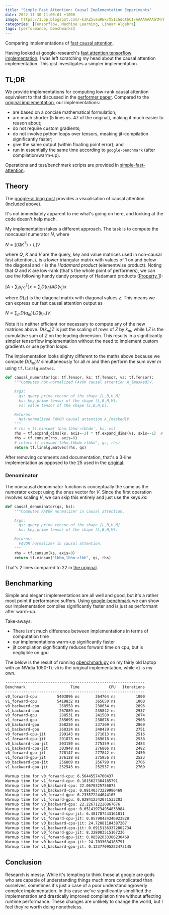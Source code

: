 ```yaml
---
title: "Simple Fast Attention: Causal Implementation Experiments"
date: 2022-11-30 11:00:01 +1000
image: https://1.bp.blogspot.com/-kJKZ5veuREk/X5IcGdqtbCI/AAAAAAAAGtM/PWmo0lHnhSUQ5nabOwhKIN9rh6pYxFItQCLcBGAsYHQ/s1238/image4.gif
categories: [Tensorflow, Machine Learning, Linear Algebra]
tags: [performance, benchmarks]
---
```


Comparing implementations of [fast causal attention](https://ai.googleblog.com/2020/10/rethinking-attention-with-performers.html).

Having looked at google-research's [fast attention tensorflow implementation](https://github.com/google-research/google-research/blob/master/performer/fast_attention/tensorflow/fast_attention.py), I was left scratching my head about the causal attention implementation. This gist investigates a simpler implementation.

## TL;DR

We provide implementations for computing low-rank causal attention equivalent to that discussed in the [performer paper](https://arxiv.org/abs/2009.14794). Compared to the [original implementation](https://github.com/google-research/google-research/blob/master/performer/fast_attention/tensorflow/fast_attention.py), our implementations:

- are based on a concise mathematical formulation;
- are much shorter (5 lines vs. 47 of the original), making it much easier to reason about;
- do not require custom gradients;
- do not involve python loops over tensors, meaking jit-compilation significantly faster;
- give the same output (within floating point error); and
- run in essentially the same time according to `google-benchmark` (after compilation/warm-up).

Operations and test/benchmark scripts are provided in [simple-fast-attention](https://github.com/jackd/simple-fast-attention).

## Theory

The [google-ai blog post](https://ai.googleblog.com/2020/10/rethinking-attention-with-performers.html) provides a visualisation of causal attention (included above).

It's not immediately apparent to me what's going on here, and looking at the code doesn't help much.

My implementation takes a different approach. The task is to compute the noncausal numerator $N$, where

$N = \left[(Q K^T) \circ L\right] V$

where $Q$, $K$ and $V$ are the query, key and value matrices used in non-causal fast attention, $L$ is a lower triangular matrix with values of $1$ on and below the diagonal and $\circ$ is the _Hadamard product_ (elementwise product). Noting that $Q$ and $K$ are low-rank (that's the whole point of performers), we can use the following handy dandy property of Hadamard products ([Property 1](http://pi.math.cornell.edu/~ajt/presentations/HadamardProduct.pdf)):

$\left[A \circ \sum_j u_j v_j^T\right]x = \sum_j D(u_j) A D(v_j) x$

where $D(z)$ is the diagonal matrix with diagonal values $z$. This means we can express our fast causal attention output as

$N = \sum_m D(q_m) L D(k_m) V.$

Note it is neither efficient nor necessary to compute any of the new matrices above. $D(k_m) Z$ is just the scaling of rows of $Z$ by $k_m$, while $L Z$ is the cumulative sum of $Z$ on the leading dimension. This results in a significantly simpler tensorflow implementation without the need to implement custom gradients or use python loops.

The implementation looks slighty different to the maths above because we compute $D(k_m) V$ simultaneously for all $m$ and then perform the sum over $m$ using `tf.linalg.matvec`.

```python
def causal_numerator(qs: tf.Tensor, ks: tf.Tensor, vs: tf.Tensor):
    """Computes not-normalized FAVOR causal attention A_{masked}V.

    Args:
      qs: query_prime tensor of the shape [L,B,H,M].
      ks: key_prime tensor of the shape [L,B,H,M].
      vs: value tensor of the shape [L,B,H,D].

    Returns:
      Not-normalized FAVOR causal attention A_{masked}V.
    """
    # rhs = tf.einsum('lbhm,lbhd->lbhdm', ks, vs)
    rhs = tf.expand_dims(ks, axis=-2) * tf.expand_dims(vs, axis=-1)  # [L,B,H,D,M]
    rhs = tf.cumsum(rhs, axis=0)
    # return tf.einsum('lbhm,lbhdm->lbhd', qs, rhs)
    return tf.linalg.matvec(rhs, qs)
```

After removing comments and documentation, that's a 3-line implementation as opposed to the 25 used in the [original](https://github.com/google-research/google-research/blob/master/performer/fast_attention/tensorflow/fast_attention.py#L226-L273).

### Denominator

The noncausal denominator function is conceptually the same as the numerator except using the ones vector for $V$. Since the first operation involves scaling $V$, we can skip this entirely and just use the keys $ks$:

```python
def causal_denominator(qs, ks):
    """Computes FAVOR normalizer in causal attention.

    Args:
      qs: query_prime tensor of the shape [L,B,H,M].
      ks: key_prime tensor of the shape [L,B,H,M].

    Returns:
      FAVOR normalizer in causal attention.
    """
    rhs = tf.cumsum(ks, axis=0)
    return tf.einsum("lbhm,lbhm->lbh", qs, rhs)
```

That's 2 lines compared to 22 in [the original](https://github.com/google-research/google-research/blob/master/performer/fast_attention/tensorflow/fast_attention.py#L276-L319).

## Benchmarking

Simple and elegant implementations are all well and good, but it's a rather moot point if performance suffers. Using [google-benchmark](https://pypi.org/project/google-benchmark/) we can show our implementation compiles significantly faster and is just as performant after warm-up.

Take-aways:

- There isn't much difference between implementations in terms of computation time
- our implementations warm-up significantly faster
- jit compilation significantly reduces forward time on cpu, but is negligible on gpu

The below is the result of running [gbenchmark.py](https://github.com/jackd/simple-fast-attention/blob/main/gbenchmark.py) on my fairly old laptop with an NVidia 1050-Ti. `v0` is the original implementation, while `v1` is my own.

```txt
--------------------------------------------------------------
Benchmark                    Time             CPU   Iterations
--------------------------------------------------------------
v0_forward-cpu         5403096 ns       364764 ns         1000
v1_forward-cpu         5419832 ns       365650 ns         1000
v0_backward-cpu         268558 ns       238634 ns         2896
v1_backward-cpu         267089 ns       235842 ns         2937
v0_forward-gpu          288531 ns       241580 ns         2874
v1_forward-gpu          285695 ns       238078 ns         2908
v0_backward-gpu         268220 ns       237309 ns         2869
v1_backward-gpu         268324 ns       240429 ns         2751
v0_forward-cpu-jit      299143 ns       271613 ns         2516
v1_forward-cpu-jit      291873 ns       269618 ns         2538
v0_backward-cpu-jit     303150 ns       275359 ns         2483
v1_backward-cpu-jit     303948 ns       276806 ns         2482
v0_forward-gpu-jit      278147 ns       277842 ns         2450
v1_forward-gpu-jit      276128 ns       275956 ns         2523
v0_backward-gpu-jit     256809 ns       256798 ns         2706
v1_backward-gpu-jit     252543 ns       252537 ns         2769

Warmup time for v0_forward-cpu: 6.56445574760437
Warmup time for v1_forward-cpu: 0.1015627384185791
Warmup time for v0_backward-cpu: 22.0670325756073
Warmup time for v1_backward-cpu: 0.08140373229980469
Warmup time for v0_forward-gpu: 6.233572244644165
Warmup time for v1_forward-gpu: 0.028412342071533203
Warmup time for v0_backward-gpu: 22.226712226867676
Warmup time for v1_backward-gpu: 0.051419734954833984
Warmup time for v0_forward-cpu-jit: 6.481787443161011
Warmup time for v1_forward-cpu-jit: 0.05790424346923828
Warmup time for v0_backward-cpu-jit: 24.72081184387207
Warmup time for v1_backward-cpu-jit: 0.09151363372802734
Warmup time for v0_forward-gpu-jit: 8.328083515167236
Warmup time for v1_forward-gpu-jit: 0.08592033386230469
Warmup time for v0_backward-gpu-jit: 24.7033634185791
Warmup time for v1_backward-gpu-jit: 0.12377095222473145
```

## Conclusion

Research is messy. While it's tempting to think those at google are gods who are capable of understanding things much more complicated than ourselves, sometimes it's just a case of a poor understanding/overly complex implementation. In this case we've significantly simplified the implementation and drastically improved compilation time without affecting runtime performance. These changes are unlikely to change the world, but I feel they're worth doing nonetheless.
